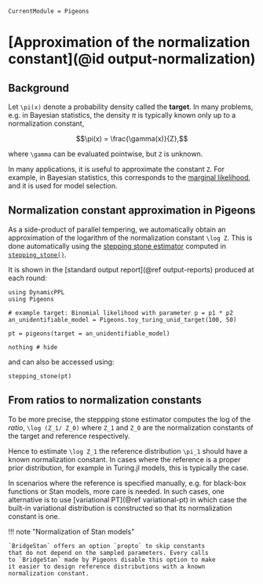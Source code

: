 ```@meta
CurrentModule = Pigeons
```

# [Approximation of the normalization constant](@id output-normalization)

## Background

Let ``\pi(x)`` denote a probability density called the **target**. 
In many problems, e.g. in Bayesian statistics, the density $\pi$ is typically 
known only up to a normalization constant, 
```math
\pi(x) = \frac{\gamma(x)}{Z},
```
where ``\gamma`` can be evaluated pointwise, but ``Z`` is unknown.

In many applications, it is useful to approximate the constant ``Z``. For  example, in Bayesian statistics, this corresponds to the 
[marginal likelihood](https://en.wikipedia.org/wiki/Marginal_likelihood), and it is used for model selection. 

## Normalization constant approximation in Pigeons

As a side-product of parallel tempering, we automatically obtain an approximation of the logarithm of the normalization constant ``\log Z``. This is done automatically using the 
[stepping stone estimator](https://www.ncbi.nlm.nih.gov/pmc/articles/PMC3038348/) computed in [`stepping_stone()`](@ref). 

It is shown in the [standard output report](@ref output-reports) produced at each round:

```@example constants
using DynamicPPL
using Pigeons

# example target: Binomial likelihood with parameter p = p1 * p2
an_unidentifiable_model = Pigeons.toy_turing_unid_target(100, 50)

pt = pigeons(target = an_unidentifiable_model)

nothing # hide
```

and can also be accessed using:

```@example constants
stepping_stone(pt)
```

## From ratios to normalization constants

To be more precise, the steppping stone estimator computes the 
log of the *ratio*, ``\log (Z_1/ Z_0)`` where ``Z_1`` and ``Z_0`` are the normalization constants of the target and reference respectively. 

Hence to estimate ``\log Z_1`` the reference distribution ``\pi_1`` should have a known normalization constant. In cases where the reference is a proper prior distribution, for example in Turing.jl models, this is typically the case. 

In scenarios where the reference is specified manually, e.g. for black-box functions or Stan models, more care is needed. In such cases, one alternative is to use [variational PT](@ref variational-pt) in which case the built-in variational distribution is constructed so that its normalization constant is one. 

!!! note "Normalization of Stan models"

    `BridgeStan` offers an option `propto` to skip constants 
    that do not depend on the sampled parameters. Every calls 
    to `BridgeStan` made by Pigeons disable this option to make 
    it easier to design reference distributions with a known 
    normalization constant. 